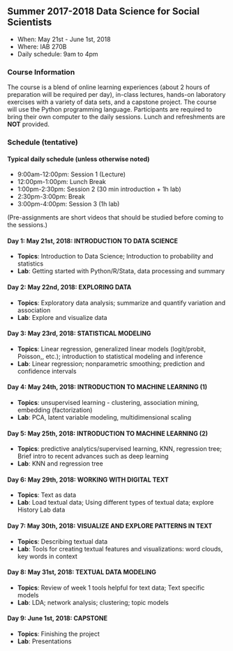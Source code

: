 ## Summer 2017-2018 Data Science for Social Scientists

- When: May 21st - June 1st, 2018
- Where: IAB 270B
- Daily schedule: 9am to 4pm

### Course Information
The course is a blend of online learning experiences (about 2 hours of preparation will be required per day), in-class lectures, hands-on laboratory exercises with a variety of data sets, and a capstone project. The course will use the Python programming language. Participants are required to bring their own computer to the daily sessions. Lunch and refreshments are **NOT** provided.

### Schedule (tentative)
#### Typical daily schedule (unless otherwise noted)
- 9:00am-12:00pm: Session 1 (Lecture)
- 12:00pm-1:00pm: Lunch Break
- 1:00pm-2:30pm: Session 2 (30 min introduction + 1h lab)
- 2:30pm-3:00pm: Break
- 3:00pm-4:00pm: Session 3 (1h lab)

(Pre-assignments are short videos that should be studied before coming to the sessions.)

#### Day 1: May 21st, 2018: INTRODUCTION TO DATA SCIENCE 
- **Topics**: Introduction to Data Science; Introduction to probability and statistics
- **Lab**: Getting started with Python/R/Stata, data processing and summary

#### Day 2: May 22nd, 2018: EXPLORING DATA 
- **Topics**: Exploratory data analysis; summarize and quantify variation and association
- **Lab**: Explore and visualize data

#### Day 3: May 23rd, 2018: STATISTICAL MODELING 
- **Topics**: Linear regression, generalized linear models (logit/probit, Poisson,, etc.); introduction to statistical modeling and inference
- **Lab**: Linear regression; nonparametric smoothing; prediction and confidence intervals
 
#### Day 4: May 24th, 2018: INTRODUCTION TO MACHINE LEARNING (1) 
- **Topics**: unsupervised learning - clustering, association mining, embedding (factorization)
- **Lab**: PCA, latent variable modeling, multidimensional scaling
 
#### Day 5: May 25th, 2018: INTRODUCTION TO MACHINE LEARNING (2) 
- **Topics**: predictive analytics/supervised learning, KNN, regression tree; Brief intro to recent advances such as deep learning
- **Lab**: KNN and regression tree
 
#### Day 6: May 29th, 2018: WORKING WITH DIGITAL TEXT 
- **Topics**: Text as data
- **Lab**: Load textual data; Using different types of textual data; explore History Lab data

#### Day 7: May 30th, 2018: VISUALIZE AND EXPLORE PATTERNS IN TEXT 
- **Topics**: Describing textual data
- **Lab**: Tools for creating textual features and visualizations: word clouds, key words in context
 
#### Day 8: May 31st, 2018: TEXTUAL DATA MODELING 
- **Topics**: Review of week 1 tools helpful for text data; Text specific models
- **Lab**: LDA; network analysis; clustering; topic models
 
#### Day 9: June 1st, 2018: CAPSTONE 
- **Topics**: Finishing the project
- **Lab**: Presentations
 
 
